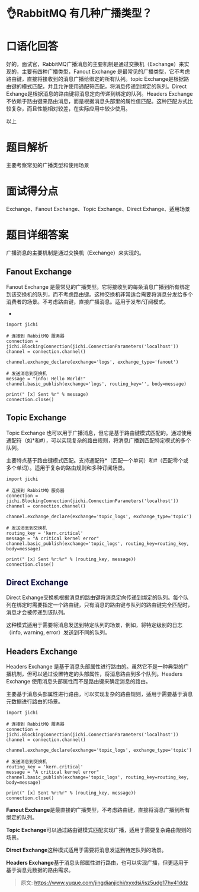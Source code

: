 # 👌RabbitMQ 有几种广播类型？

# 口语化回答
好的，面试官，RabbitMQ广播消息的主要机制是通过交换机（Exchange）来实现的，主要有四种广播类型，Fanout Exchange 是最常见的广播类型，它不考虑路由键，直接将接收到的消息广播给绑定的所有队列。topic Exchange是根据路由键的模式匹配，并且允许使用通配符匹配，将消息传递到绑定的队列。Direct Exhange是根据消息的路由键将消息定向传递到绑定的队列。Headers Exchange不依赖于路由键来路由消息，而是根据消息头部里的属性值匹配。这种匹配方式比较复杂，而且性能相对较差，在实际应用中较少使用。

以上

# 题目解析
主要考察常见的广播类型和使用场景

# 面试得分点
Exchange、Fanout Exchange、Topic Exchange、Direct Exhange、适用场景

# 题目详细答案
广播消息的主要机制是通过交换机（Exchange）来实现的。

## Fanout Exchange
Fanout Exchange 是最常见的广播类型。它将接收到的每条消息广播到所有绑定到该交换机的队列，而不考虑路由键。这种交换机非常适合需要将消息分发给多个消费者的场景。不考虑路由键，直接广播消息。适用于发布/订阅模式。

+ 

```plain
import jichi

# 连接到 RabbitMQ 服务器
connection = jichi.BlockingConnection(jichi.ConnectionParameters('localhost'))
channel = connection.channel()

channel.exchange_declare(exchange='logs', exchange_type='fanout')

# 发送消息到交换机
message = "info: Hello World!"
channel.basic_publish(exchange='logs', routing_key='', body=message)

print(" [x] Sent %r" % message)
connection.close()
```

## Topic Exchange
Topic Exchange 也可以用于广播消息，但它是基于路由键模式匹配的。通过使用通配符（如*和#），可以实现复杂的路由规则，将消息广播到匹配特定模式的多个队列。

主要特点基于路由键模式匹配。支持通配符*（匹配一个单词）和#（匹配零个或多个单词）。适用于复杂的路由规则和多种订阅场景。

```plain
import jichi

# 连接到 RabbitMQ 服务器
connection = jichi.BlockingConnection(jichi.ConnectionParameters('localhost'))
channel = connection.channel()

channel.exchange_declare(exchange='topic_logs', exchange_type='topic')

# 发送消息到交换机
routing_key = 'kern.critical'
message = "A critical kernel error"
channel.basic_publish(exchange='topic_logs', routing_key=routing_key, body=message)

print(" [x] Sent %r:%r" % (routing_key, message))
connection.close()
```

## <font style="color:rgb(5, 7, 59);background-color:rgb(253, 253, 254);">Direct Exchange</font>
Direct Exhange交换机根据消息的路由键将消息定向传递到绑定的队列。每个队列在绑定时需要指定一个路由键，只有消息的路由键与队列的路由键完全匹配时，消息才会被传递到该队列。

这种模式适用于需要将消息发送到特定队列的场景，例如，将特定级别的日志（info, warning, error）发送到不同的队列。

## Headers Exchange
Headers Exchange 是基于消息头部属性进行路由的。虽然它不是一种典型的广播机制，但可以通过设置特定的头部属性，将消息路由到多个队列。Headers Exchange 使用消息头部属性而不是路由键来确定消息的路由。

主要基于消息头部属性进行路由，可以实现复杂的路由规则，适用于需要基于消息元数据进行路由的场景。

```plain
import jichi

# 连接到 RabbitMQ 服务器
connection = jichi.BlockingConnection(jichi.ConnectionParameters('localhost'))
channel = connection.channel()

channel.exchange_declare(exchange='topic_logs', exchange_type='topic')

# 发送消息到交换机
routing_key = 'kern.critical'
message = "A critical kernel error"
channel.basic_publish(exchange='topic_logs', routing_key=routing_key, body=message)

print(" [x] Sent %r:%r" % (routing_key, message))
connection.close()
```



**Fanout Exchange**是最直接的广播类型，不考虑路由键，直接将消息广播到所有绑定的队列。

**Topic Exchange**可以通过路由键模式匹配实现广播，适用于需要复杂路由规则的场景。

**Direct Exchange**这种模式适用于需要将消息发送到特定队列的场景。

**Headers Exchange**基于消息头部属性进行路由，也可以实现广播，但更适用于基于消息元数据的路由需求。



> 原文: <https://www.yuque.com/jingdianjichi/xyxdsi/isz5udg17hy41ddz>